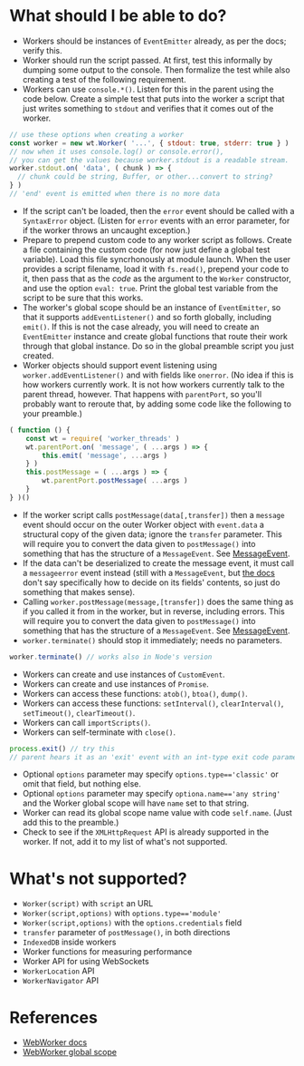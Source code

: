 
# What should I be able to do?

 * Workers should be instances of `EventEmitter` already, as per the docs;
   verify this.
 * Worker should run the script passed.  At first, test this informally by
   dumping some output to the console.  Then formalize the test while also
   creating a test of the following requirement.
 * Workers can use `console.*()`.  Listen for this in the parent using the code
   below.  Create a simple test that puts into the worker a script that just
   writes something to `stdout` and verifies that it comes out of the worker.

```js
// use these options when creating a worker
const worker = new wt.Worker( '...', { stdout: true, stderr: true } )
// now when it uses console.log() or console.error(),
// you can get the values because worker.stdout is a readable stream.
worker.stdout.on( 'data', ( chunk ) => {
  // chunk could be string, Buffer, or other...convert to string?
} )
// 'end' event is emitted when there is no more data
```

 * If the script can't be loaded, then the `error` event should be called with a
   `SyntaxError` object.  (Listen for `error` events with an error parameter,
   for if the worker throws an uncaught exception.)
 * Prepare to prepend custom code to any worker script as follows.  Create a
   file containing the custom code (for now just define a global test variable).
   Load this file syncrhonously at module launch.  When the user provides a
   script filename, load it with `fs.read()`, prepend your code to it, then pass
   that as the *code* as the argument to the `Worker` constructor, and use the
   option `eval: true`.  Print the global test variable from the script to be
   sure that this works.
 * The worker's global scope should be an instance of `EventEmitter`, so that it
   supports `addEventListener()` and so forth globally, including `emit()`.  If
   this is not the case already, you will need to create an `EventEmitter`
   instance and create global functions that route their work through that
   global instance.  Do so in the global preamble script you just created.
 * Worker objects should support event listening using
   `worker.addEventListener()` and with fields like `onerror`.
   (No idea if this is how workers currently work.  It is not how workers
   currently talk to the parent thread, however.  That happens with
   `parentPort`, so you'll probably want to reroute that, by adding some code
   like the following to your preamble.)

```js
( function () {
    const wt = require( 'worker_threads' )
    wt.parentPort.on( 'message', ( ...args ) => {
        this.emit( 'message', ...args )
    } )
    this.postMessage = ( ...args ) => {
        wt.parentPort.postMessage( ...args )
    }
} )()
```

 * If the worker script calls `postMessage(data[,transfer])` then a `message`
   event should occur on the outer Worker object with `event.data` a structural
   copy of the given data; ignore the `transfer` parameter.  This will require
   you to convert the data given to `postMessage()` into something that has the
   structure of a `MessageEvent`.  See
   [MessageEvent](https://developer.mozilla.org/en-US/docs/Web/API/MessageEvent).
 * If the data can't be deserialized to create the message event, it must call a
   `messageerror` event instead (still with a `MessageEvent`, but
   [the docs](https://developer.mozilla.org/en-US/docs/Web/API/Worker/messageerror_event)
   don't say specifically how to decide on its fields' contents, so just do
   something that makes sense).
 * Calling `worker.postMessage(message,[transfer])` does the same thing as if
   you called it from in the worker, but in reverse, including errors.  This
   will require you to convert the data given to `postMessage()` into something
   that has the structure of a `MessageEvent`.  See
   [MessageEvent](https://developer.mozilla.org/en-US/docs/Web/API/MessageEvent).
 * `worker.terminate()` should stop it immediately; needs no parameters.

```js
worker.terminate() // works also in Node's version
```

 * Workers can create and use instances of `CustomEvent`.
 * Workers can create and use instances of `Promise`.
 * Workers can access these functions: `atob()`, `btoa()`, `dump()`.
 * Workers can access these functions: `setInterval()`, `clearInterval()`,
   `setTimeout()`, `clearTimeout()`.
 * Workers can call `importScripts()`.
 * Workers can self-terminate with `close()`.

```js
process.exit() // try this
// parent hears it as an 'exit' event with an int-type exit code parameters
```

 * Optional `options` parameter may specify `options.type=='classic'` or omit
   that field, but nothing else.
 * Optional `options` parameter may specify `optiona.name=='any string'` and the
   Worker global scope will have `name` set to that string.
 * Worker can read its global scope name value with code `self.name`.  (Just
   add this to the preamble.)
 * Check to see if the `XMLHttpRequest` API is already supported in the worker.
   If not, add it to my list of what's not supported.

# What's not supported?

 * `Worker(script)` with `script` an URL
 * `Worker(script,options)` with `options.type=='module'`
 * `Worker(script,options)` with the `options.credentials` field
 * `transfer` parameter of `postMessage()`, in both directions
 * `IndexedDB` inside workers
 * Worker functions for measuring performance
 * Worker API for using WebSockets
 * `WorkerLocation` API
 * `WorkerNavigator` API

# References

 * [WebWorker docs](https://developer.mozilla.org/en-US/docs/Web/API/Worker/Worker)
 * [WebWorker global scope](https://developer.mozilla.org/en-US/docs/Web/API/Web_Workers_API/Functions_and_classes_available_to_workers)
